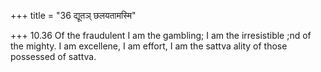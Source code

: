 +++
title = "36 द्यूतञ् छलयतामस्मि"

+++
10.36 Of the fraudulent I am the gambling; I am the irresistible ;nd of
the mighty. I am excellene, I am effort, I am the sattva ality of those
possessed of sattva.
